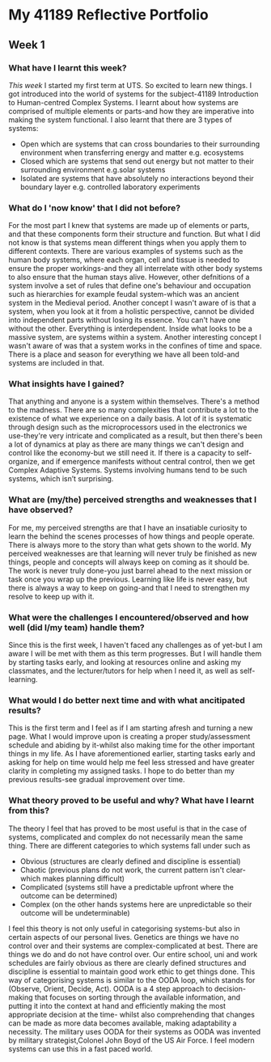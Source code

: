 # My 41189 Reflective Portfolio

## Week 1

### What have I learnt this week?

*This week* I started my first term at UTS. So excited to learn new things.  I got introduced into the world of systems for the subject-41189 Introduction to Human-centred Complex Systems. I learnt about how systems are comprised of multiple elements or parts-and how they are imperative into making the system functional. I also learnt that there are 3 types of systems:

- Open which are systems that can cross boundaries to their surrounding environment when transferring energy and matter e.g. ecosystems
- Closed which are systems that send out energy but not matter to their surrounding environment e.g.solar systems
- Isolated are systems that have absolutely no interactions beyond their boundary layer e.g. controlled laboratory experiments

### What do I 'now know' that I did not before?

For the most part I knew that systems are made up of elements or parts, and that these components form their structure and function. But what I did not know is that systems mean different things when you apply them to different contexts. There are various examples of systems such as the human body systems, where each organ, cell and tissue is needed to ensure the proper workings-and they all interrelate with other body systems to also ensure that the human stays alive. However, other defnitions of a system involve a set of rules that define one's behaviour and occupation such as hierarchies for example feudal system-which was an ancient system in the Medieval period. Another concept I wasn't aware of is that a system, when you look at it from a holistic perspective, cannot be divided into independent parts without
losing its essence. You can't have one without the other. Everything is interdependent. Inside what looks to be a massive system, are systems within a system. Another interesting concept I wasn't aware of was that a system works in the confines of time and space. There is a place and season for everything we have all been told-and systems are included in that.

### What insights have I gained?

That anything and anyone is a system within themselves. There's a method to the madness. There are so many complexities that contribute a lot to the existence of what we experience on a daily basis. A lot of it is systematic through design such as the microprocessors used in the electronics we use-they're very intricate and complicated as a result, but then there's been a lot of dynamics at play as there are many things we can't design and control like the economy-but we still need it. If there is a capacity to self-organize, and if emergence manifests without central control, then we get Complex Adaptive Systems. Systems involving humans tend to be such systems, which isn’t surprising. 

### What are (my/the) perceived strengths and weaknesses that I have observed?

For me, my perceived strengths are that I have an insatiable curiosity to learn the behind the scenes processes of how things and people operate. There is always more to the story than what gets shown to the world. My perceived weaknesses are that learning will never truly be finished as new things, people and concepts will always keep on coming as it should be. The work is never truly done-you just barrel ahead to the next mission or task once you wrap up the previous. Learning like life is never easy, but there is always a way to keep on going-and that I need to strengthen my resolve to keep up with it.

### What were the challenges I encountered/observed and how well (did I/my team) handle them? 

Since this is the first week, I haven't faced any challenges as of yet-but I am aware I will be met with them as this term progresses. But I will handle them by starting tasks early, and looking at resources online and asking my classmates, and the lecturer/tutors for help when I need it, as well as self-learning.

### What would I do better next time and with what ancitipated results?

This is the first term and I feel as if I am starting afresh and turning a new page. What I would improve upon is creating a proper study/assessment schedule and abiding by it-whilst also making time for the other important things in my life. As I have aforementioned earlier, starting tasks early and asking for help on time would help me feel less stressed and have greater clarity in completing my assigned tasks. I hope to do better than my previous results-see gradual improvement over time. 

### What theory proved to be useful and why? What have I learnt from this? 

The theory I feel that has proved to be most useful is that in the case of systems, complicated and complex do not necessarily mean the same thing. There are different categories to which systems fall under such as
- Obvious (structures are clearly defined and discipline is essential)
- Chaotic (previous plans do not work, the current pattern isn't clear-which makes planning difficult)
- Complicated (systems still have a predictable upfront where the outcome can be determined)
- Complex (on the other hands systems here are unpredictable so their outcome will be undeterminable)

I feel this theory is not only useful in categorising systems-but also in certain aspects of our personal lives. Genetics are things we have no control over and their systems are complex-complicated at best. There are things we do and do not have control over. Our entire school, uni and work schedules are fairly obvious as there are clearly defined structures and discipline is essential to maintain good work ethic to get things done. This way of categorising systems is similar to the OODA loop, which stands for (Observe, Orient, Decide, Act). OODA is a 4 step approach to decision-making that focuses on sorting through the available information, and putting it into the context at hand and efficiently making the most appropriate decision at the time- whilst also comprehending that changes can be made as more data becomes available, making adaptability a necessity. The military uses OODA for their systems as OODA was invented by military strategist,Colonel John Boyd of the US Air Force. I feel modern systems can use this in a fast paced world.   
